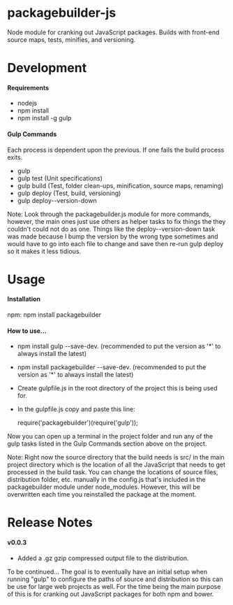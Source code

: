 packagebuilder-js
=================

Node module for cranking out JavaScript packages. Builds with front-end source maps, tests, minifies, and versioning.

<h1>Development</h1>

<h4>Requirements</h4>

- nodejs
- npm install
- npm install -g gulp

<h4>Gulp Commands</h4>

Each process is dependent upon the previous. If one fails the build process exits.

- gulp
- gulp test (Unit specifications)
- gulp build (Test, folder clean-ups, minification, source maps, renaming)
- gulp deploy (Test, build, versioning)
- gulp deploy--version-down

Note: Look through the packagebuilder.js module for more commands, however, the main ones just use others as helper tasks to fix things the they couldn't could not do as one. Things like the deploy--version-down task was made because I bump the version by the wrong type sometimes and would have to go into each file to change and save then re-run gulp deploy so it makes it less tidious.

<h1>Usage</h1>

<h4>Installation</h4>

npm: npm install packagebuilder

<h4>How to use...</h4>

- npm install gulp --save-dev. (recommended to put the version as '*' to always install the latest)
- npm install packagebuilder --save-dev. (recommended to put the version as '*' to always install the latest)
- Create gulpfile.js in the root directory of the project this is being used for.
- In the gulpfile.js copy and paste this line:

    require('packagebuilder')(require('gulp'));

Now you can open up a terminal in the project folder and run any of the gulp tasks listed in the Gulp Commands section above on the project.

Note: Right now the source directory that the build needs is src/ in the main project directory which is the location of all the JavaScript that needs to get processed in the build task. You can change the locations of source files, distribution folder, etc. manually in the config.js that's included in the packagebuilder module under node_modules. However, this will be overwritten each time you reinstalled the package at the moment.

<h1>Release Notes</h1>

<h4>v0.0.3</h4>

- Added a .gz gzip compressed output file to the distribution.

To be continued... The goal is to eventually have an initial setup when running "gulp" to configure the paths of source and distribution so this can be use for large web projects as well. For the time being the main purpose of this is for cranking out JavaScript packages for both npm and bower.